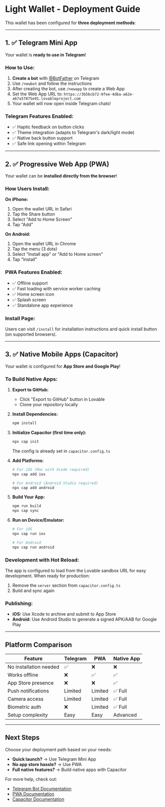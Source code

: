 # Light Wallet - Deployment Guide

This wallet has been configured for **three deployment methods**:

---

## 1. ✅ Telegram Mini App

Your wallet is **ready to use in Telegram**! 

### How to Use:
1. **Create a bot** with [@BotFather](https://t.me/BotFather) on Telegram
2. Use `/newbot` and follow the instructions
3. After creating the bot, use `/newapp` to create a Web App
4. Set the Web App URL to: `https://3b5bcb72-0fee-4dba-a62e-a67a57875e91.lovableproject.com`
5. Your wallet will now open inside Telegram chats!

### Telegram Features Enabled:
- ✅ Haptic feedback on button clicks
- ✅ Theme integration (adapts to Telegram's dark/light mode)
- ✅ Native back button support
- ✅ Safe link opening within Telegram

---

## 2. ✅ Progressive Web App (PWA)

Your wallet can be **installed directly from the browser**!

### How Users Install:

**On iPhone:**
1. Open the wallet URL in Safari
2. Tap the Share button
3. Select "Add to Home Screen"
4. Tap "Add"

**On Android:**
1. Open the wallet URL in Chrome
2. Tap the menu (3 dots)
3. Select "Install app" or "Add to Home screen"
4. Tap "Install"

### PWA Features Enabled:
- ✅ Offline support
- ✅ Fast loading with service worker caching
- ✅ Home screen icon
- ✅ Splash screen
- ✅ Standalone app experience

### Install Page:
Users can visit `/install` for installation instructions and quick install button (on supported browsers).

---

## 3. ✅ Native Mobile Apps (Capacitor)

Your wallet is configured for **App Store and Google Play**!

### To Build Native Apps:

1. **Export to GitHub:**
   - Click "Export to GitHub" button in Lovable
   - Clone your repository locally

2. **Install Dependencies:**
   ```bash
   npm install
   ```

3. **Initialize Capacitor (first time only):**
   ```bash
   npx cap init
   ```
   The config is already set in `capacitor.config.ts`

4. **Add Platforms:**
   ```bash
   # For iOS (Mac with Xcode required)
   npx cap add ios
   
   # For Android (Android Studio required)
   npx cap add android
   ```

5. **Build Your App:**
   ```bash
   npm run build
   npx cap sync
   ```

6. **Run on Device/Emulator:**
   ```bash
   # For iOS
   npx cap run ios
   
   # For Android
   npx cap run android
   ```

### Development with Hot Reload:
The app is configured to load from the Lovable sandbox URL for easy development. When ready for production:
1. Remove the `server` section from `capacitor.config.ts`
2. Build and sync again

### Publishing:
- **iOS:** Use Xcode to archive and submit to App Store
- **Android:** Use Android Studio to generate a signed APK/AAB for Google Play

---

## Platform Comparison

| Feature | Telegram | PWA | Native App |
|---------|----------|-----|------------|
| No installation needed | ✅ | ❌ | ❌ |
| Works offline | ❌ | ✅ | ✅ |
| App Store presence | ❌ | ❌ | ✅ |
| Push notifications | Limited | Limited | ✅ Full |
| Camera access | Limited | Limited | ✅ Full |
| Biometric auth | ❌ | Limited | ✅ Full |
| Setup complexity | Easy | Easy | Advanced |

---

## Next Steps

Choose your deployment path based on your needs:

- **Quick launch?** → Use Telegram Mini App
- **No app store hassle?** → Use PWA
- **Full native features?** → Build native apps with Capacitor

For more help, check out:
- [Telegram Bot Documentation](https://core.telegram.org/bots/webapps)
- [PWA Documentation](https://web.dev/progressive-web-apps/)
- [Capacitor Documentation](https://capacitorjs.com/docs)
